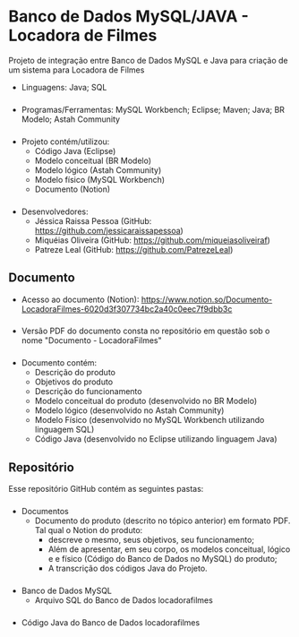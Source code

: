 # Banco de Dados MySQL/JAVA - Locadora de Filmes

Projeto de integração entre Banco de Dados MySQL e Java para criação de um sistema para Locadora de Filmes

- Linguagens: Java; SQL
###
- Programas/Ferramentas: MySQL Workbench; Eclipse; Maven; Java; BR Modelo; Astah Community
###
- Projeto contém/utilizou:
  - Código Java (Eclipse)
  - Modelo conceitual (BR Modelo)
  - Modelo lógico (Astah Community)
  - Modelo físico (MySQL Workbench)
  - Documento (Notion)
###
- Desenvolvedores:
  - Jéssica Raissa Pessoa (GitHub: https://github.com/jessicaraissapessoa)
  - Miquéias Oliveira (GitHub: https://github.com/miqueiasoliveiraf)
  - Patreze Leal (GitHub: https://github.com/PatrezeLeal)

## Documento

- Acesso ao documento (Notion): https://www.notion.so/Documento-LocadoraFilmes-6020d3f307734bc2a40c0eec7f9dbb3c
###
- Versão PDF do documento consta no repositório em questão sob o nome "Documento - LocadoraFilmes"
###
- Documento contém:
  - Descrição do produto
  - Objetivos do produto
  - Descrição do funcionamento
  - Modelo conceitual do produto (desenvolvido no BR Modelo)
  - Modelo lógico (desenvolvido no Astah Community)
  - Modelo Físico (desenvolvido no MySQL Workbench utilizando linguagem SQL)
  - Código Java (desenvolvido no Eclipse utilizando linguagem Java)

## Repositório

Esse repositório GitHub contém as seguintes pastas:
###

- Documentos
  - Documento do produto (descrito no tópico anterior) em formato PDF. Tal qual o Notion do produto:
    - descreve o mesmo, seus objetivos, seu funcionamento;
    - Além de apresentar, em seu corpo, os modelos conceitual, lógico e e físico (Código do Banco de Dados no MySQL) do produto;
    - A transcrição dos códigos Java do Projeto.
###

- Banco de Dados MySQL
  - Arquivo SQL do Banco de Dados locadorafilmes
###

- Código Java do Banco de Dados locadorafilmes 


